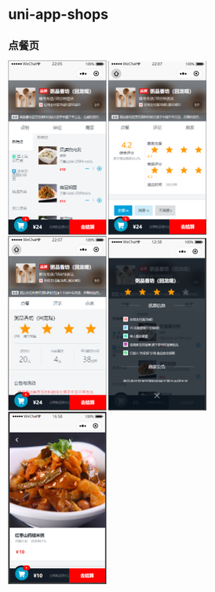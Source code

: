 # uni-app-shops
## 点餐页
<img src="https://github.com/szhw-github/uni-app-shops/raw/master/Images/1.png" width=200>
<img src="https://github.com/szhw-github/uni-app-shops/raw/master/Images/2.png" width=200>
<img src="https://github.com/szhw-github/uni-app-shops/raw/master/Images/3.png" width=200>
<img src="https://github.com/szhw-github/uni-app-shops/raw/master/Images/4.png" width=200>
<img src="https://github.com/szhw-github/uni-app-shops/raw/master/Images/5.png" width=200>






